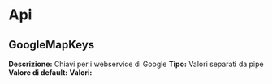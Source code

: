 # Api
GoogleMapKeys 
----
**Descrizione:** Chiavi per i webservice di Google
**Tipo:** Valori separati da pipe
**Valore di default:** 
**Valori:**

